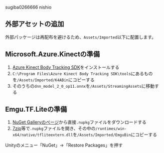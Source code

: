 <!-- ## フォントアセットの準備

1. **Window** -> **TextMeshPro** -> **Font Asset Creator**を押す
1. **Source Font File**に`Assets/Fonts/**/*.otf`を指定する
1. **Character Set**に**Characters from File**を指定する
1. **Character File**に`Assets/Fonts/jp-chars.txt`を指定する
1. **Generate Font Alias**を押す
1. `Assets/TextMesh Pro/Resources/Fonts & Materials`に保存する。 -->

sugiba0266666
nishio

## 外部アセットの追加

外部パッケージは再配布を避けるため、`Assets/Imported`以下に配置します。

<!-- - MediaPipeUnity
  - https://github.com/homuler/MediaPipeUnityPlugin
  - Releasesの`MediaPipeUnityPlugin-all.zip`をダウンロードする
  - [こちら](https://github.com/homuler/MediaPipeUnityPlugin/wiki/Getting-Started#build-and-import-a-unity-package)の手順に従ってパッケージをインポートする
  - macOSでの実行の際に **“libmediapipe_c.dylib”は、開発元を検証できないため開けません。** と表示される場合、`xattr -d com.apple.quarantine $(find **/libmediapipe_c.dylib)`の実行が必要です。 -->

## Microsoft.Azure.Kinectの準備

1. [Azure Kinect Body Tracking SDK](https://learn.microsoft.com/ja-jp/azure/kinect-dk/body-sdk-download)をインストールする
1. `C:\Program Files\Azure Kinect Body Tracking SDK\tools`にあるものを`/Assets/Imported/K4ABin`にコピーする
1. そのうちの`dnn_model_2_0_op11.onnx`を`/Assets/StreamingAssets`に移動する

## Emgu.TF.Liteの準備

1. [NuGet Galleryのページ](https://www.nuget.org/packages/Emgu.TF.Lite.runtime.windows)から直接`.nupkg`ファイルをダウンロードする
2. [7zip](https://7-zip.opensource.jp/)等で`.nupkg`ファイルを開き、その中の`/runtimes/win-x64/native/tfliteextern.dll`を`/Assets/Imported/EmguBin`にコピーする

Unityのメニュー「NuGet」->「Restore Packages」を押す

